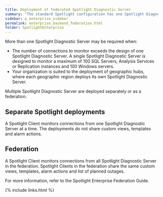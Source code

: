 ```yaml
---
title: Deployment of federated Spotlight Diagnostic Server
summary: "The standard Spotlight configuration has one Spotlight Diagnostic Server. All connections are monitored through the Spotlight Diagnostic Server."
sidebar: p_enterprise_sidebar
permalink: enterprise_backend_federation.html
folder: SpotlightEnterprise
---
```


More than one Spotlight Diagnostic Server may be required when:

* The number of connections to monitor exceeds the design of one Spotlight Diagnostic Server. A single Spotlight Diagnostic Server is designed to monitor a maximum of 100 SQL Servers, Analysis Services or Replication instances and 100 Windows servers.
* Your organization is suited to the deployment of geographic hubs, where each geographic region deploys its own Spotlight Diagnostic Server.

Multiple Spotlight Diagnostic Server are deployed separately or as a federation.


## Separate Spotlight deployments

A Spotlight Client monitors connections from one Spotlight Diagnostic Server at a time. The deployments do not share custom views, templates and alarm actions.

## Federation

A Spotlight Client monitors connections from all Spotlight Diagnostic Server in the federation. Spotlight Clients in the federation share the same custom views, templates, alarm actions and list of planned outages.


For more information, refer to the Spotlight Enterprise Federation Guide.


{% include links.html %}
